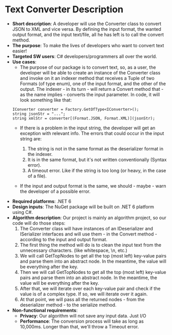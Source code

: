 # Text Converter Description
- __Short description__: A developer will use the Converter class to convert JSON to XML and vice versa. By defining the input format, the wanted output format, and the input text/file, all he has left is to call the convert method.
- __The purpose__: To make the lives of developers who want to convert text easier!
- __Targeted SW users__: C# developers/programmers all over the world.
- __Use cases__:
    - The purpose of our package is to convert text, so, as a user, the developer will be able to create an instance of the Converter class and invoke on it an indexer method that receives a Tuple of two Formats (of type enum), one of the input format, and the other of the output. The indexer - in its turn - will return a Convert method that - as the name implies - converts the input parameter. In code, it will look something like that:
    ```
    IConverter converter = Factory.GetOfType<IConverter>();
    string jsonStr = "...";
    string xmlStr = converter[(Format.JSON, Format.XML)](jsonStr);
    ```
    - If there is a problem in the input string, the developer will get an exception with relevant info. The errors that could occur in the input string are:
        1. The string is not in the same format as the deserializer format in the indexer.
        2. It is in the same format, but it's not written conventionally (Syntax error).
        3. A timeout error. Like if the string is too long (or heavy, in the case of a file).
       
    - If the input and output format is the same, we should - maybe - warn the developer of a possible error.
- __Required platforms__: .NET 6
- __Design inputs__: The NuGet package will be built on .NET 6 platform using C#.
- __Algorithm description__: Our project is mainly an algorithm project, so our code will do those steps:
    1. The Converter class will have instances of an IDeserializer and ISerializer interfaces and will use them - in the Convert method - according to the input and output format.
    2. The first thing the method will do is to clean the input text from the unnecessary characters. (like whitespace, \n, etc.)
    3. We will call GetTopNodes to get all the top (most left) key-value pairs and parse them into an abstract node. In the meantime, the value will be everything after the key.
    4. Then we will call GetTopNodes to get all the top (most left) key-value pairs and parse them into an abstract node. In the meantime, the value will be everything after the key.
    5. After that, we will iterate over each key-value pair and check if the value is of a complex type. If so, we will iterate over it again.
    6. At that point, we will pass all the returned nodes - from the deserializer method - to the serialize method.
- __Non-functional requirements__:
    - __Privacy__: Our algorithm will not save any input data.  Just I/O
    - __Performance__: The conversion process will take as long as 10,000ms. Longer than that, we'll throw a Timeout error.

